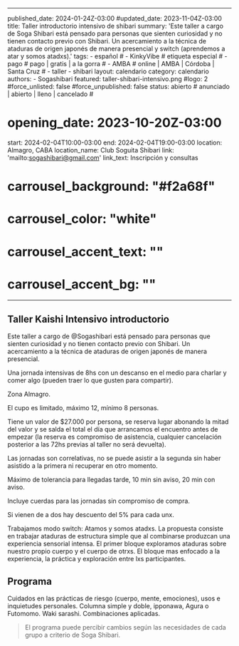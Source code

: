   ---
  published_date: 2024-01-24Z-03:00
  #updated_date: 2023-11-04Z-03:00
  title: Taller introductorio intensivo de shibari
  summary: 'Este taller a cargo de Soga Shibari está pensado para personas que sienten curiosidad y no tienen contacto previo con Shibari. Un acercamiento a la técnica de ataduras de origen japonés de manera presencial y switch (aprendemos a atar y somos atadxs).'
  tags:
    - español
    # - KinkyVibe # etiqueta especial #
    - pago # pago | gratis | a la gorra #
    - AMBA # online | AMBA | Córdoba | Santa Cruz #
    - taller
    - shibari
  layout: calendario
  category: calendario
  authors:
    - Sogashibari
  featured: taller-shibari-intensivo.png
  #logo: 2
  #force_unlisted: false
  #force_unpublished: false
  status: abierto # anunciado | abierto | lleno | cancelado #
  # opening_date: 2023-10-20Z-03:00
  start: 2024-02-04T10:00-03:00
  end:   2024-02-04T19:00-03:00
  location: Almagro, CABA
  location_name: Club Soguita Shibari
  link: 'mailto:sogashibari@gmail.com'
  link_text: Inscripción y consultas
  # carrousel_background: "#f2a68f"
  # carrousel_color: "white"
  # carrousel_accent_text: ""
  # carrousel_accent_bg: ""
  ---
  ## Taller Kaishi Intensivo introductorio

  Este taller a cargo de @Sogashibari está pensado para personas que sienten curiosidad y no tienen contacto previo con Shibari. Un acercamiento a la técnica de ataduras de origen japonés de manera presencial. 

  Una jornada intensivas de 8hs con un descanso en el medio para charlar y comer algo (pueden traer lo que gusten para compartir). 

  Zona Almagro. 

  El cupo es limitado, máximo 12, mínimo 8 personas. 

  Tiene un valor de $27.000 por persona, se reserva lugar abonando la mitad del valor y se salda el total el día que arrancamos el encuentro antes de empezar (la reserva es compromiso de asistencia, cualquier cancelación posterior a las 72hs previas al taller no será devuelta). 

  Las jornadas son correlativas, no se puede asistir a la segunda sin haber asistido a la primera ni recuperar en otro momento. 

  Máximo de tolerancia para llegadas tarde, 10 min sin aviso, 20 min con aviso. 

  Incluye cuerdas para las jornadas sin compromiso de compra. 

  Si vienen de a dos hay descuento del 5% para cada unx. 

  Trabajamos modo switch: Atamos y somos atadxs. La propuesta consiste en trabajar ataduras de estructura simple que al combinarse produzcan una experiencia sensorial intensa. El primer bloque exploramos ataduras sobre nuestro propio cuerpo y el cuerpo de otrxs. El bloque mas enfocado a la experiencia, la práctica y exploración entre lxs participantes.

  ## Programa

  Cuidados en las prácticas de riesgo (cuerpo, mente, emociones), usos e inquietudes personales. Columna simple y doble, ipponawa, Agura o Futomomo. Waki sarashi. Combinaciones aplicadas.

  > El programa puede percibir cambios según las necesidades de cada grupo a criterio de Soga Shibari.